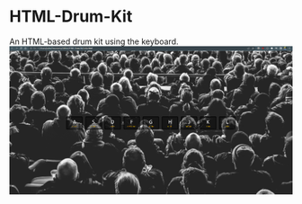 # HTML-Drum-Kit
An HTML-based drum kit using the keyboard.
![alt text](Drum-Kit-Screenshot.png?raw=True "Title")
